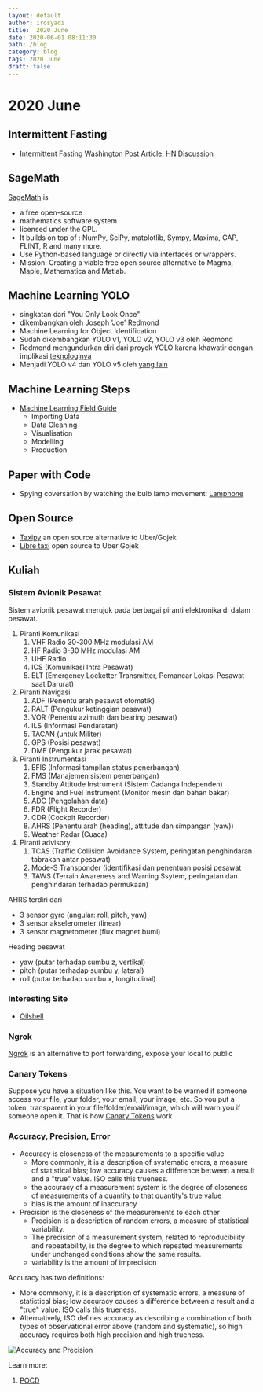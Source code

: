 ```yaml
---
layout: default
author: irosyadi
title:  2020 June
date: 2020-06-01 08:11:30
path: /blog
category: blog
tags: 2020 June
draft: false
---
```


# 2020 June

## Intermittent Fasting
- Intermittent Fasting [Washington Post Article](https://www.washingtonpost.com/health/intermittent-fasting-works-for-many--not-only-for-weight-loss-but-also-for-heart-health/2020/06/12/11420c1c-a4d5-11ea-b619-3f9133bbb482_story.html), [HN Discussion](https://news.ycombinator.com/item?id=23514651)

## SageMath
[SageMath](https://www.sagemath.org/) is
- a free open-source
- mathematics software system
- licensed under the GPL.
- It builds on top of : NumPy, SciPy, matplotlib, Sympy, Maxima, GAP, FLINT, R and many more. 
- Use Python-based language or directly via interfaces or wrappers.
- Mission: Creating a viable free open source alternative to Magma, Maple, Mathematica and Matlab. 

## Machine Learning YOLO
- singkatan dari "You Only Look Once"
- dikembangkan oleh Joseph 'Joe' Redmond 
- Machine Learning for Object Identification
- Sudah dikembangkan YOLO v1, YOLO v2, YOLO v3 oleh Redmond
- Redmond mengundurkan diri dari proyek YOLO karena khawatir dengan implikasi [teknologinya](https://twitter.com/pjreddie/status/1230524770350817280)
- Menjadi YOLO v4 dan YOLO v5 oleh [yang lain](https://blog.roboflow.ai/yolov4-versus-yolov5/)

## Machine Learning Steps
- [Machine Learning Field Guide](https://www.kamwithk.com/machine-learning-field-guide-ckbbqt0iv025u5ks1a7kgjckx)
  - Importing Data
  - Data Cleaning
  - Visualisation
  - Modelling
  - Production

## Paper with Code
- Spying coversation by watching the bulb lamp movement: [Lamphone](https://www.nassiben.com/lamphone)

## Open Source
- [Taxipy](https://bitbucket.org/nkloga/taxipy-frontend/src/master/) an open source alternative to Uber/Gojek
- [Libre taxi](https://libretaxi.org/) open source to Uber Gojek

## Kuliah
### Sistem Avionik Pesawat
Sistem avionik pesawat merujuk pada berbagai piranti elektronika di dalam pesawat.
1. Piranti Komunikasi
    1. VHF Radio 30-300 MHz modulasi AM
    2. HF Radio 3-30 MHz modulasi AM
    3. UHF Radio
    4. ICS (Komunikasi Intra Pesawat)
    5. ELT (Emergency Locketter Transmitter, Pemancar Lokasi Pesawat saat Darurat)
 2. Piranti Navigasi
    1. ADF (Penentu arah pesawat otomatik)
    2. RALT (Pengukur ketinggian pesawat)
    3. VOR (Penentu azimuth dan bearing pesawat)
    4. ILS (Informasi Pendaratan)
    5. TACAN (untuk Militer)
    6. GPS (Posisi pesawat)
    7. DME (Pengukur jarak pesawat)
 3. Piranti Instrumentasi
    1. EFIS (Informasi tampilan status penerbangan)
    2. FMS (Manajemen sistem penerbangan)
    3. Standby Attitude Instrument (Sistem Cadanga Independen)
    4. Engine and Fuel Instrument (Monitor mesin dan bahan bakar)
    5. ADC (Pengolahan data)
    6. FDR (Flight Recorder)
    7. CDR (Cockpit Recorder)
    8. AHRS (Penentu arah (heading), attitude dan simpangan (yaw))
    9. Weather Radar (Cuaca)
4. Piranti advisory
    1. TCAS (Traffic Collision Avoidance System, peringatan penghindaran tabrakan antar pesawat)
    2. Mode-S Transponder (identifikasi dan penentuan posisi pesawat
    3. TAWS (Terrain Awareness and Warning Ssytem, peringatan dan penghindaran terhadap permukaan)

AHRS terdiri dari
- 3 sensor gyro (angular: roll, pitch, yaw)
- 3 sensor akselerometer (linear)
- 3 sensor magnetometer (flux magnet bumi)

Heading pesawat
- yaw (putar terhadap sumbu z, vertikal)
- pitch (putar terhadap sumbu y, lateral)
- roll (putar terhadap sumbu x, longitudinal)

### Interesting Site
- [Oilshell](https://www.oilshell.org/)

### Ngrok
[Ngrok](https://ngrok.com/) is an alternative to port forwarding, expose your local to public

### Canary Tokens
Suppose you have a situation like this. You want to be warned if someone access your file, your folder, your email, your image, etc.
So you put a token, transparent in your file/folder/email/image, which will warn you if someone open it. That is how [Canary Tokens](https://canarytokens.org/) work

### Accuracy, Precision, Error
- Accuracy is closeness of the measurements to a specific value
  - More commonly, it is a description of systematic errors, a measure of statistical bias; low accuracy causes a difference between a result and a "true" value. ISO calls this trueness.
  -  the accuracy of a measurement system is the degree of closeness of measurements of a quantity to that quantity's true value
  - bias is the amount of inaccuracy
- Precision is the closeness of the measurements to each other
  - Precision is a description of random errors, a measure of statistical variability. 
  - The precision of a measurement system, related to reproducibility and repeatability, is the degree to which repeated measurements under unchanged conditions show the same results.
  - variability is the amount of imprecision

Accuracy has two definitions:
- More commonly, it is a description of systematic errors, a measure of statistical bias; low accuracy causes a difference between a result and a "true" value. ISO calls this trueness.
- Alternatively, ISO defines accuracy as describing a combination of both types of observational error above (random and systematic), so high accuracy requires both high precision and high trueness.

![Accuracy and Precision](https://upload.wikimedia.org/wikipedia/commons/thumb/3/38/Accuracy_and_precision.svg/300px-Accuracy_and_precision.svg.png)

Learn more:
1. [POCD](https://blog.pocd.com.au/scientific/understanding-precision-accuracy-and-basic-statistics/)
